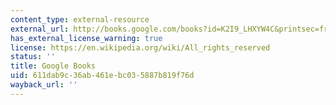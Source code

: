 ```yaml
---
content_type: external-resource
external_url: http://books.google.com/books?id=K2I9_LHXYW4C&printsec=frontcover
has_external_license_warning: true
license: https://en.wikipedia.org/wiki/All_rights_reserved
status: ''
title: Google Books
uid: 611dab9c-36ab-461e-bc03-5887b819f76d
wayback_url: ''
---
```

